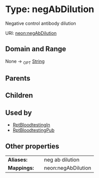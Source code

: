 
# Type: negAbDilution


Negative control antibody dilution

URI: [neon:negAbDilution](https://data.neonscience.org/negAbDilution)


## Domain and Range

None ->  <sub>OPT</sub> [String](types/String.md)

## Parents


## Children


## Used by

 * [RptBloodtestingIn](RptBloodtestingIn.md)
 * [RptBloodtestingPub](RptBloodtestingPub.md)

## Other properties

|  |  |  |
| --- | --- | --- |
| **Aliases:** | | neg ab dilution |
| **Mappings:** | | neon:negAbDilution |

